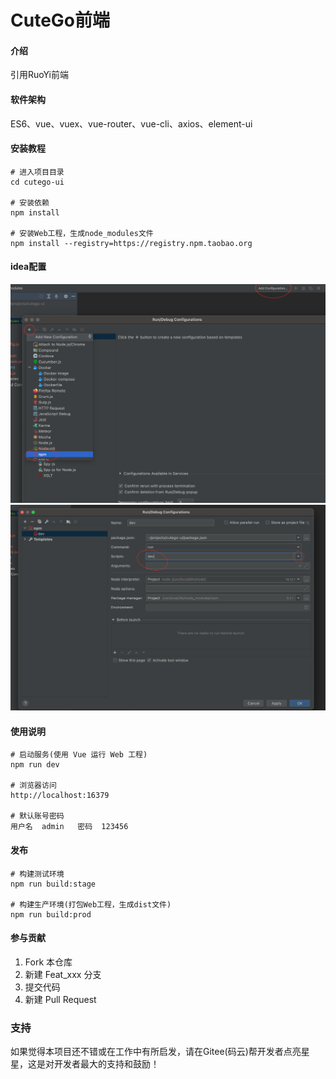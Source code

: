 # CuteGo前端

#### 介绍
引用RuoYi前端

#### 软件架构
ES6、vue、vuex、vue-router、vue-cli、axios、element-ui


#### 安装教程

```
# 进入项目目录
cd cutego-ui

# 安装依赖
npm install

# 安装Web工程，生成node_modules文件
npm install --registry=https://registry.npm.taobao.org
```
#### idea配置
![RunConfig1](docs/images/RunConfig1.png)
![RunConfig2](docs/images/RunConfig2.png)

#### 使用说明

```
# 启动服务(使用 Vue 运行 Web 工程)
npm run dev

# 浏览器访问
http://localhost:16379

# 默认账号密码
用户名  admin   密码  123456
```

#### 发布

```
# 构建测试环境
npm run build:stage

# 构建生产环境(打包Web工程，生成dist文件)
npm run build:prod
```

#### 参与贡献

1.  Fork 本仓库
2.  新建 Feat_xxx 分支
3.  提交代码
4.  新建 Pull Request

### 支持
如果觉得本项目还不错或在工作中有所启发，请在Gitee(码云)帮开发者点亮星星，这是对开发者最大的支持和鼓励！

